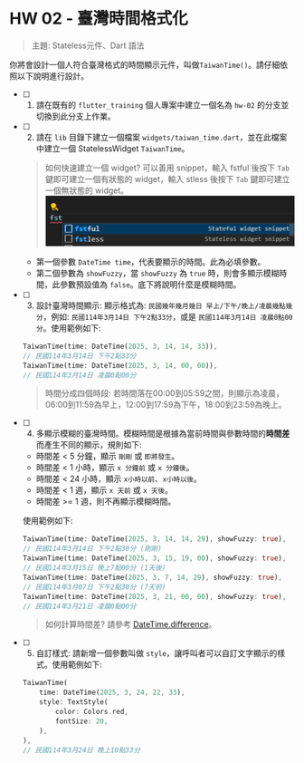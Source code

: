 # HW 02 - 臺灣時間格式化
> 主題: Stateless元件、Dart 語法

你將會設計一個人符合臺灣格式的時間顯示元件，叫做`TaiwanTime()`。請仔細依照以下說明進行設計。
- [ ] 1. 請在既有的 `flutter_training` 個人專案中建立一個名為 `hw-02` 的分支並切換到此分支上作業。
- [ ] 2. 請在 `lib` 目錄下建立一個檔案 `widgets/taiwan_time.dart`，並在此檔案中建立一個 StatelessWidget `TaiwanTime`。
    > 如何快速建立一個 widget? 可以善用 snippet，輸入 fstful 後按下 `Tab` 鍵即可建立一個有狀態的 widget，輸入 stless 後按下 `Tab` 鍵即可建立一個無狀態的 widget。![alt text](Images/flutter_snippet.png)
    - 第一個參數 `DateTime time`，代表要顯示的時間。此為必填參數。
    - 第二個參數為 `showFuzzy`，當 `showFuzzy` 為 `true` 時，則會多顯示模糊時間，此參數預設值為 `false`。底下將說明什麼是模糊時間。
- [ ] 3. 設計臺灣時間顯示: 顯示格式為: `民國幾年幾月幾日 早上/下午/晚上/凌晨幾點幾分`，例如: `民國114年3月14日 下午2點33分`，或是 `民國114年3月14日 凌晨0點00分`。使用範例如下:
    ```dart
    TaiwanTime(time: DateTime(2025, 3, 14, 14, 33)),
    // 民國114年3月14日 下午2點33分
    TaiwanTime(time: DateTime(2025, 3, 14, 00, 00)),
    // 民國114年3月14日 凌晨0點00分
    ```
    > 時間分成四個時段: 若時間落在00:00到05:59之間，則顯示為凌晨，06:00到11:59為早上，12:00到17:59為下午，18:00到23:59為晚上。
- [ ] 4. 多顯示模糊的臺灣時間。模糊時間是根據為當前時間與參數時間的**時間差**而產生不同的顯示，規則如下:
    - 時間差 < 5 分鐘，顯示 `剛剛` 或 `即將發生`。
    - 時間差 < 1 小時，顯示 `x 分鐘前` 或 `x 分鐘後`。
    - 時間差 < 24 小時，顯示 `x小時以前`、`x小時以後`。
    - 時間差 < 1 週，顯示 `x 天前` 或 `x 天後`。
    - 時間差 >= 1 週，則不再顯示模糊時間。  
    
    使用範例如下:
    ```dart
    TaiwanTime(time: DateTime(2025, 3, 14, 14, 29), showFuzzy: true),
    // 民國114年3月14日 下午2點30分 (剛剛)
    TaiwanTime(time: DateTime(2025, 3, 15, 19, 00), showFuzzy: true),
    // 民國114年3月15日 晚上7點00分 (1天後)
    TaiwanTime(time: DateTime(2025, 3, 7, 14, 29), showFuzzy: true),
    // 民國114年3月07日 下午2點30分 (7天前)
    TaiwanTime(time: DateTime(2025, 3, 21, 00, 00), showFuzzy: true),
    // 民國114年3月21日 凌晨0點00分 
    ```
    > 如何計算時間差? 請參考 [DateTime.difference](https://api.flutter.dev/flutter/dart-core/DateTime/difference.html)。
- [ ] 5. 自訂樣式: 請新增一個參數叫做 `style`，讓呼叫者可以自訂文字顯示的樣式。使用範例如下:
    ```dart
    TaiwanTime(
        time: DateTime(2025, 3, 24, 22, 33),
        style: TextStyle(
            color: Colors.red,
            fontSize: 20,
        ),
    ),
    // 民國114年3月24日 晚上10點33分
    ```
